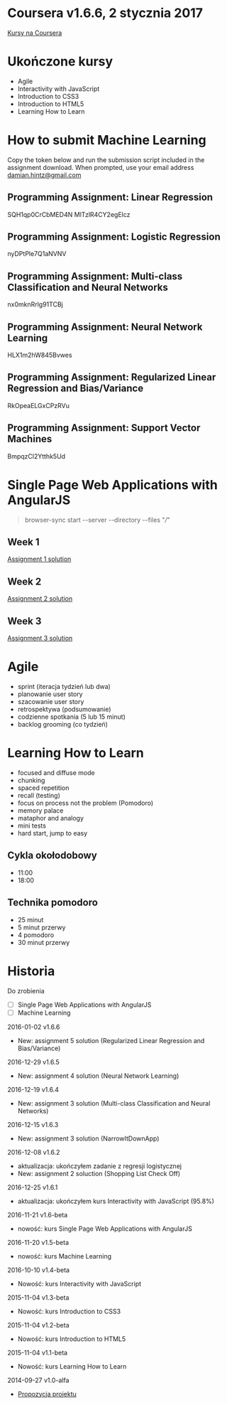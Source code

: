 ﻿# Coursera v1.6.6, 2 stycznia 2017
[Kursy na Coursera]()

# Ukończone kursy

* Agile
* Interactivity with JavaScript
* Introduction to CSS3
* Introduction to HTML5
* Learning How to Learn

# How to submit Machine Learning

Copy the token below and run the submission script included in the assignment download.
When prompted, use your email address damian.hintz@gmail.com

## Programming Assignment: Linear Regression

SQH1qp0CrCbMED4N
MlTzlR4CY2egElcz

## Programming Assignment: Logistic Regression

nyDPtPle7Q1aNVNV

## Programming Assignment: Multi-class Classification and Neural Networks

nx0mknRrlg91TCBj

## Programming Assignment: Neural Network Learning

HLX1m2hW845Bvwes

## Programming Assignment: Regularized Linear Regression and Bias/Variance

RkOpeaELGxCPzRVu

## Programming Assignment: Support Vector Machines

BmpqzCl2Ytthk5Ud

# Single Page Web Applications with AngularJS

> browser-sync start --server --directory --files "*/*"

## Week 1

[Assignment 1 solution](https://damianhintz.github.io/Coursera/SinglePageWebApplicationsWithAngularJS/assignment1/)

## Week 2

[Assignment 2 solution](https://damianhintz.github.io/Coursera/SinglePageWebApplicationsWithAngularJS/assignment2/)

## Week 3

[Assignment 3 solution](https://damianhintz.github.io/Coursera/SinglePageWebApplicationsWithAngularJS/assignment3/)

# Agile

* sprint (iteracja tydzień lub dwa)
* planowanie user story
* szacowanie user story
* retrospektywa (podsumowanie)
* codzienne spotkania (5 lub 15 minut)
* backlog grooming (co tydzień)

# Learning How to Learn

* focused and diffuse mode
* chunking
* spaced repetition
* recall (testing)
* focus on process not the problem (Pomodoro)
* memory palace
* mataphor and analogy
* mini tests
* hard start, jump to easy

## Cykla okołodobowy

* 11:00
* 18:00

## Technika pomodoro

* 25 minut
* 5 minut przerwy
* 4 pomodoro
* 30 minut przerwy

# Historia

Do zrobienia

* [ ] Single Page Web Applications with AngularJS
* [ ] Machine Learning

2016-01-02 v1.6.6

* New: assignment 5 solution (Regularized Linear Regression and Bias/Variance)

2016-12-29 v1.6.5

* New: assignment 4 solution (Neural Network Learning)

2016-12-19 v1.6.4

* New: assignment 3 solution (Multi-class Classification and Neural Networks)

2016-12-15 v1.6.3

* New: assignment 3 solution (NarrowItDownApp)

2016-12-08 v1.6.2

* aktualizacja: ukończyłem zadanie z regresji logistycznej
* New: assignment 2 soluction (Shopping List Check Off)

2016-12-25 v1.6.1

* aktualizacja: ukończyłem kurs Interactivity with JavaScript (95.8%)

2016-11-21 v1.6-beta

* nowość: kurs Single Page Web Applications with AngularJS

2016-11-20 v1.5-beta

* nowość: kurs Machine Learning

2016-10-10 v1.4-beta

* Nowość: kurs Interactivity with JavaScript

2015-11-04 v1.3-beta

* Nowość: kurs Introduction to CSS3

2015-11-04 v1.2-beta

* Nowość: kurs Introduction to HTML5

2015-11-04 v1.1-beta

* Nowość: kurs Learning How to Learn

2014-09-27 v1.0-alfa

* [Propozycja projektu](https://www.mastercoder.pl/Tasks)
